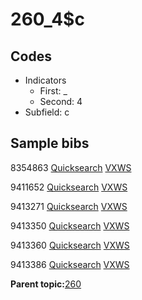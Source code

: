# 260\_4$c

## Codes

-   Indicators
    -   First: \_
    -   Second: 4
-   Subfield: c

## Sample bibs

8354863 [Quicksearch](https://search.library.yale.edu/catalog/8354863) [VXWS](http://prodorbis.library.yale.edu:7014/vxws/GetHoldingsService?bibId=8354863)

9411652 [Quicksearch](https://search.library.yale.edu/catalog/9411652) [VXWS](http://prodorbis.library.yale.edu:7014/vxws/GetHoldingsService?bibId=9411652)

9413271 [Quicksearch](https://search.library.yale.edu/catalog/9413271) [VXWS](http://prodorbis.library.yale.edu:7014/vxws/GetHoldingsService?bibId=9413271)

9413350 [Quicksearch](https://search.library.yale.edu/catalog/9413350) [VXWS](http://prodorbis.library.yale.edu:7014/vxws/GetHoldingsService?bibId=9413350)

9413360 [Quicksearch](https://search.library.yale.edu/catalog/9413360) [VXWS](http://prodorbis.library.yale.edu:7014/vxws/GetHoldingsService?bibId=9413360)

9413386 [Quicksearch](https://search.library.yale.edu/catalog/9413386) [VXWS](http://prodorbis.library.yale.edu:7014/vxws/GetHoldingsService?bibId=9413386)

**Parent topic:**[260](../../tags/260/260.md)

